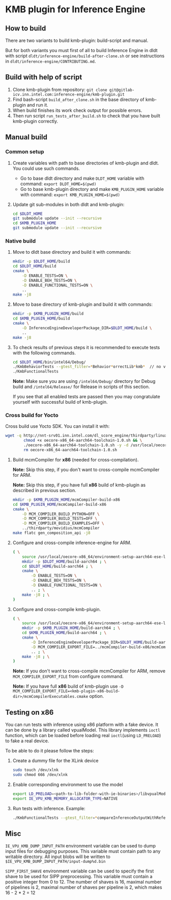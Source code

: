 # KMB plugin for Inference Engine

## How to build

There are two variants to build kmb-plugin: build-script and manual.

But for both variants you must first of all to build Inference Engine in dldt with
script `dldt/inference-engine/build-after-clone.sh` or see instructions in `dldt/inference-engine/CONTRIBUTING.md`.

## Build with help of script

1. Clone kmb-plugin from repository: `git clone git@gitlab-icv.inn.intel.com:inference-engine/kmb-plugin.git`
2. Find bash-script `build_after_clone.sh` in the base directory of kmb-plugin and run it.
3. When build finishes its work check output for possible errors.
4. Then run script `run_tests_after_build.sh` to check that you have built kmb-plugin correctly.

## Manual build

### Common setup

1. Create variables with path to base directories of kmb-plugin and dldt. You could use such commands.
    * Go to base dldt directory and make `DLDT_HOME` variable with command: `export DLDT_HOME=$(pwd)`
    * Go to base kmb-plugin directory and make `KMB_PLUGIN_HOME` variable with command: `export KMB_PLUGIN_HOME=$(pwd)`

2. Update git sub-modules in both dldt and kmb-plugin:

    ```bash
    cd $DLDT_HOME
    git submodule update --init --recursive
    cd $KMB_PLUGIN_HOME
    git submodule update --init --recursive
    ```

### Native build

1. Move to dldt base directory and build it with commands:

    ```bash
    mkdir -p $DLDT_HOME/build
    cd $DLDT_HOME/build
    cmake \
        -D ENABLE_TESTS=ON \
        -D ENABLE_BEH_TESTS=ON \
        -D ENABLE_FUNCTIONAL_TESTS=ON \
        ..
    make -j8
    ```

2. Move to base directory of kmb-plugin and build it with commands:

    ```bash
    mkdir -p $KMB_PLUGIN_HOME/build
    cd $KMB_PLUGIN_HOME/build
    cmake \
        -D InferenceEngineDeveloperPackage_DIR=$DLDT_HOME/build \
        ..
    make -j8
    ```

3. To check results of previous steps it is recommended to execute tests with the following commands.

    ```bash
    cd $DLDT_HOME/bin/intel64/Debug/
    ./KmbBehaviorTests --gtest_filter=*Behavior*orrectLib*kmb*  // no valid gtest-filter anymore
    ./KmbFunctionalTests
    ```

    **Note:** Make sure you are using `/intel64/Debug/` directory for Debug build and `/intel64/Release/` for Release in scripts of this section.

    If you see that all enabled tests are passed then you may congratulate yourself with successful build of kmb-plugin.

### Cross build for Yocto

Cross build use Yocto SDK. You can install it with:

```bash
wget -q http://nnt-srv01.inn.intel.com/dl_score_engine/thirdparty/linux/keembay/stable/ww28.5/oecore-x86_64-aarch64-toolchain-1.0.sh && \
        chmod +x oecore-x86_64-aarch64-toolchain-1.0.sh && \
        ./oecore-x86_64-aarch64-toolchain-1.0.sh -y -d /usr/local/oecore-x86_64 && \
        rm oecore-x86_64-aarch64-toolchain-1.0.sh
```

1. Build mcmCompiler for **x86** (needed for cross-compilation).

    **Note:** Skip this step, if you don't want to cross-compile mcmCompiler for ARM.

    **Note:** Skip this step, if you have full **x86** build of kmb-plugin as described in previous section.

    ```bash
    mkdir -p $KMB_PLUGIN_HOME/mcmCompiler-build-x86
    cd $KMB_PLUGIN_HOME/mcmCompiler-build-x86
    cmake \
        -D MCM_COMPILER_BUILD_PYTHON=OFF \
        -D MCM_COMPILER_BUILD_TESTS=OFF \
        -D MCM_COMPILER_BUILD_EXAMPLES=OFF \
        ../thirdparty/movidius/mcmCompiler
    make flatc gen_composition_api -j8
    ```

2. Configure and cross-compile inference-engine for ARM.

    ```bash
    ( \
        source /usr/local/oecore-x86_64/environment-setup-aarch64-ese-linux ; \
        mkdir -p $DLDT_HOME/build-aarch64 ; \
        cd $DLDT_HOME/build-aarch64 ; \
        cmake \
            -D ENABLE_TESTS=ON \
            -D ENABLE_BEH_TESTS=ON \
            -D ENABLE_FUNCTIONAL_TESTS=ON \
            .. ; \
        make -j8 ; \
    )
    ```

3. Configure and cross-compile kmb-plugin.

    ```bash
    ( \
        source /usr/local/oecore-x86_64/environment-setup-aarch64-ese-linux ; \
        mkdir -p $KMB_PLUGIN_HOME/build-aarch64 ; \
        cd $KMB_PLUGIN_HOME/build-aarch64 ; \
        cmake \
            -D InferenceEngineDeveloperPackage_DIR=$DLDT_HOME/build-aarch64 \
            -D MCM_COMPILER_EXPORT_FILE=../mcmCompiler-build-x86/mcmCompilerExecutables.cmake \
            .. ; \
        make -j8 ; \
    )
   ```

    **Note:** If you don't want to cross-compile mcmCompiler for ARM,
      remove `MCM_COMPILER_EXPORT_FILE` from configure command.

    **Note:** If you have full **x86** build of kmb-plugin use
      `-D MCM_COMPILER_EXPORT_FILE=<kmb-plugin-x86-build-dir>/mcmCompilerExecutables.cmake` option.

## Testing on x86

You can run tests with inference using x86 platform with a fake device.
It can be done by a library called vpualModel. This library implements `ioctl` function,
which can be loaded before loading real `ioctl`(using `LD_PRELOAD`) to fake
a real device.

To be able to do it please follow the steps:

1. Create a dummy file for the XLink device

    ```bash
    sudo touch /dev/xlnk
    sudo chmod 666 /dev/xlnk
    ```

2. Enable corresponding environment to use the model

    ```bash
    export LD_PRELOAD=<path-to-lib-folder-with-ie-binaries>/libvpualModel.so
    export IE_VPU_KMB_MEMORY_ALLOCATOR_TYPE=NATIVE
    ```

3. Run tests with inference. Example:

    ```bash
    ./KmbFunctionalTests --gtest_filter=*compareInferenceOutputWithReference*/0*
    ```

## Misc

`IE_VPU_KMB_DUMP_INPUT_PATH` environment variable can be used to dump input
files for debugging purposes. This variable must contain path to any
writable directory. All input blobs will be written to
`$IE_VPU_KMB_DUMP_INPUT_PATH/input-dump%d.bin`

`SIPP_FIRST_SHAVE` environment variable can be used to specify the first shave
to be used for SIPP preprocessing. This variable must contain a positive
integer from 0 to 12. The number of shaves is 16, maximal number of pipelines
is 2, maximal number of shaves per pipeline is 2, which makes 16 - 2 * 2 = 12
